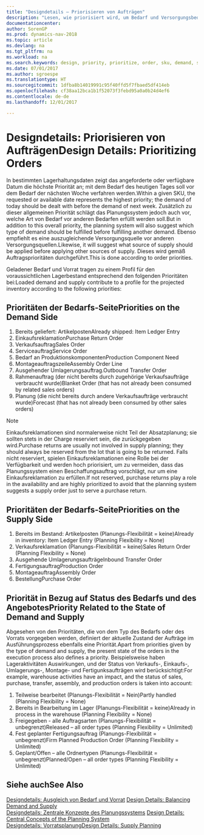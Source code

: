 ```yaml
---
title: "Designdetails – Priorisieren von Aufträgen"
description: "Lesen, wie priorisiert wird, um Bedarf und Versorgungsbedarf zu erfüllen."
documentationcenter: 
author: SorenGP
ms.prod: dynamics-nav-2018
ms.topic: article
ms.devlang: na
ms.tgt_pltfrm: na
ms.workload: na
ms.search.keywords: design, priority, prioritize, order, sku, demand, supply
ms.date: 07/01/2017
ms.author: sgroespe
ms.translationtype: HT
ms.sourcegitcommit: 1dfba8b14019991c95f40ffd5f7fbaed5df414eb
ms.openlocfilehash: cf38aa12bca1b1f52073f3febd95a0a0b24d4ef6
ms.contentlocale: de-de
ms.lasthandoff: 12/01/2017

---
```

# <a name="design-details-prioritizing-orders"></a><span data-ttu-id="a079e-103">Designdetails: Priorisieren von Aufträgen</span><span class="sxs-lookup"><span data-stu-id="a079e-103">Design Details: Prioritizing Orders</span></span>
<span data-ttu-id="a079e-104">In bestimmten Lagerhaltungsdaten zeigt das angeforderte oder verfügbare Datum die höchste Priorität an; mit dem Bedarf des heutigen Tages soll vor dem Bedarf der nächsten Woche verfahren werden.</span><span class="sxs-lookup"><span data-stu-id="a079e-104">Within a given SKU, the requested or available date represents the highest priority; the demand of today should be dealt with before the demand of next week.</span></span> <span data-ttu-id="a079e-105">Zusätzlich zu dieser allgemeinen Priorität schlägt das Planungssystem jedoch auch vor, welche Art von Bedarf vor anderen Bedarfen erfüllt werden soll.</span><span class="sxs-lookup"><span data-stu-id="a079e-105">But in addition to this overall priority, the planning system will also suggest which type of demand should be fulfilled before fulfilling another demand.</span></span> <span data-ttu-id="a079e-106">Ebenso empfiehlt es eine auszugleichende Versorgungsquelle vor anderen Versorgungsquellen.</span><span class="sxs-lookup"><span data-stu-id="a079e-106">Likewise, it will suggest what source of supply should be applied before applying other sources of supply.</span></span> <span data-ttu-id="a079e-107">Dieses wird gemäß Auftragsprioritäten durchgeführt.</span><span class="sxs-lookup"><span data-stu-id="a079e-107">This is done according to order priorities.</span></span>  
  
<span data-ttu-id="a079e-108">Geladener Bedarf und Vorrat tragen zu einem Profil für den voraussichtlichen Lagerbestand entsprechend den folgenden Prioritäten bei:</span><span class="sxs-lookup"><span data-stu-id="a079e-108">Loaded demand and supply contribute to a profile for the projected inventory according to the following priorities:</span></span>  
  
## <a name="priorities-on-the-demand-side"></a><span data-ttu-id="a079e-109">Prioritäten der Bedarfs-Seite</span><span class="sxs-lookup"><span data-stu-id="a079e-109">Priorities on the Demand Side</span></span>  
1. <span data-ttu-id="a079e-110">Bereits geliefert: Artikelposten</span><span class="sxs-lookup"><span data-stu-id="a079e-110">Already shipped: Item Ledger Entry</span></span>  
2. <span data-ttu-id="a079e-111">Einkaufsreklamation</span><span class="sxs-lookup"><span data-stu-id="a079e-111">Purchase Return Order</span></span>  
3. <span data-ttu-id="a079e-112">Verkaufsauftrag</span><span class="sxs-lookup"><span data-stu-id="a079e-112">Sales Order</span></span>  
4. <span data-ttu-id="a079e-113">Serviceauftrag</span><span class="sxs-lookup"><span data-stu-id="a079e-113">Service Order</span></span>  
5. <span data-ttu-id="a079e-114">Bedarf an Produktionskomponenten</span><span class="sxs-lookup"><span data-stu-id="a079e-114">Production Component Need</span></span>  
6. <span data-ttu-id="a079e-115">Montageauftragszeile</span><span class="sxs-lookup"><span data-stu-id="a079e-115">Assembly Order Line</span></span>  
7. <span data-ttu-id="a079e-116">Ausgehender Umlagerungsauftrag.</span><span class="sxs-lookup"><span data-stu-id="a079e-116">Outbound Transfer Order</span></span>  
8. <span data-ttu-id="a079e-117">Rahmenauftrag (der nicht bereits durch zugehörige Verkaufsaufträge verbraucht wurde)</span><span class="sxs-lookup"><span data-stu-id="a079e-117">Blanket Order (that has not already been consumed by related sales orders)</span></span>  
9. <span data-ttu-id="a079e-118">Planung (die nicht bereits durch andere Verkaufsaufträge verbraucht wurde)</span><span class="sxs-lookup"><span data-stu-id="a079e-118">Forecast (that has not already been consumed by other sales orders)</span></span>  
  
> [!NOTE]  
>  <span data-ttu-id="a079e-119">Einkaufsreklamationen sind normalerweise nicht Teil der Absatzplanung; sie sollten stets in der Charge reserviert sein, die zurückgegeben wird.</span><span class="sxs-lookup"><span data-stu-id="a079e-119">Purchase returns are usually not involved in supply planning; they should always be reserved from the lot that is going to be returned.</span></span> <span data-ttu-id="a079e-120">Falls nicht reserviert, spielen Einkaufsreklamationen eine Rolle bei der Verfügbarkeit und werden hoch priorisiert, um zu vermeiden, dass das Planungssystem einen Beschaffungsauftrag vorschlägt, nur um eine Einkaufsreklamation zu erfüllen.</span><span class="sxs-lookup"><span data-stu-id="a079e-120">If not reserved, purchase returns play a role in the availability and are highly prioritized to avoid that the planning system suggests a supply order just to serve a purchase return.</span></span>  
  
## <a name="priorities-on-the-supply-side"></a><span data-ttu-id="a079e-121">Prioritäten der Bedarfs-Seite</span><span class="sxs-lookup"><span data-stu-id="a079e-121">Priorities on the Supply Side</span></span>  
1. <span data-ttu-id="a079e-122">Bereits im Bestand: Artikelposten (Planungs-Flexibilität = keine)</span><span class="sxs-lookup"><span data-stu-id="a079e-122">Already in inventory: Item Ledger Entry (Planning Flexibility = None)</span></span>  
2. <span data-ttu-id="a079e-123">Verkaufsreklamation (Planungs-Flexibilität = keine)</span><span class="sxs-lookup"><span data-stu-id="a079e-123">Sales Return Order (Planning Flexibility = None)</span></span>  
3. <span data-ttu-id="a079e-124">Ausgehende Umlagerungsaufträge</span><span class="sxs-lookup"><span data-stu-id="a079e-124">Inbound Transfer Order</span></span>  
4. <span data-ttu-id="a079e-125">Fertigungsauftrag</span><span class="sxs-lookup"><span data-stu-id="a079e-125">Production Order</span></span>  
5. <span data-ttu-id="a079e-126">Montageauftrag</span><span class="sxs-lookup"><span data-stu-id="a079e-126">Assembly Order</span></span>  
6. <span data-ttu-id="a079e-127">Bestellung</span><span class="sxs-lookup"><span data-stu-id="a079e-127">Purchase Order</span></span>  
  
## <a name="priority-related-to-the-state-of-demand-and-supply"></a><span data-ttu-id="a079e-128">Priorität in Bezug auf Status des Bedarfs und des Angebotes</span><span class="sxs-lookup"><span data-stu-id="a079e-128">Priority Related to the State of Demand and Supply</span></span>  
<span data-ttu-id="a079e-129">Abgesehen von den Prioritäten, die von dem Typ des Bedarfs oder des Vorrats vorgegeben werden, definiert der aktuelle Zustand der Aufträge im Ausführungsprozess ebenfalls eine Priorität.</span><span class="sxs-lookup"><span data-stu-id="a079e-129">Apart from priorities given by the type of demand and supply, the present state of the orders in the execution process also defines a priority.</span></span> <span data-ttu-id="a079e-130">Beispielsweise haben Lageraktivitäten Auswirkungen, und der Status von Verkaufs-, Einkaufs-, Umlagerungs-, Montage- und Fertigunksaufträgen wird berücksichtigt:</span><span class="sxs-lookup"><span data-stu-id="a079e-130">For example, warehouse activities have an impact, and the status of sales, purchase, transfer, assembly, and production orders is taken into account:</span></span>  
  
1. <span data-ttu-id="a079e-131">Teilweise bearbeitet (Planungs-Flexibilität = Nein)</span><span class="sxs-lookup"><span data-stu-id="a079e-131">Partly handled (Planning Flexibility = None)</span></span>  
2. <span data-ttu-id="a079e-132">Bereits in Bearbeitung im Lager (Planungs-Flexibilität = keine)</span><span class="sxs-lookup"><span data-stu-id="a079e-132">Already in process in the warehouse (Planning Flexibility = None)</span></span>  
3. <span data-ttu-id="a079e-133">Freigegeben - alle Auftragsarten (Planungs-Flexibilität = unbegrenzt)</span><span class="sxs-lookup"><span data-stu-id="a079e-133">Released – all order types (Planning Flexibility = Unlimited)</span></span>  
4. <span data-ttu-id="a079e-134">Fest geplanter Fertigungsauftrag (Planungs-Flexibilität = unbegrenzt)</span><span class="sxs-lookup"><span data-stu-id="a079e-134">Firm Planned Production Order (Planning Flexibility = Unlimited)</span></span>  
5. <span data-ttu-id="a079e-135">Geplant/Offen – alle Ordnertypen (Planungs-Flexibilität = unbegrenzt)</span><span class="sxs-lookup"><span data-stu-id="a079e-135">Planned/Open – all order types (Planning Flexibility = Unlimited)</span></span>  
  
## <a name="see-also"></a><span data-ttu-id="a079e-136">Siehe auch</span><span class="sxs-lookup"><span data-stu-id="a079e-136">See Also</span></span>  
<span data-ttu-id="a079e-137">[Designdetails: Ausgleich von Bedarf und Vorrat](design-details-balancing-demand-and-supply.md) </span><span class="sxs-lookup"><span data-stu-id="a079e-137">[Design Details: Balancing Demand and Supply](design-details-balancing-demand-and-supply.md) </span></span>  
<span data-ttu-id="a079e-138">[Designdetails: Zentrale Konzepte des Planungssystems](design-details-central-concepts-of-the-planning-system.md) </span><span class="sxs-lookup"><span data-stu-id="a079e-138">[Design Details: Central Concepts of the Planning System](design-details-central-concepts-of-the-planning-system.md) </span></span>  
[<span data-ttu-id="a079e-139">Designdetails: Vorratsplanung</span><span class="sxs-lookup"><span data-stu-id="a079e-139">Design Details: Supply Planning</span></span>](design-details-supply-planning.md)
